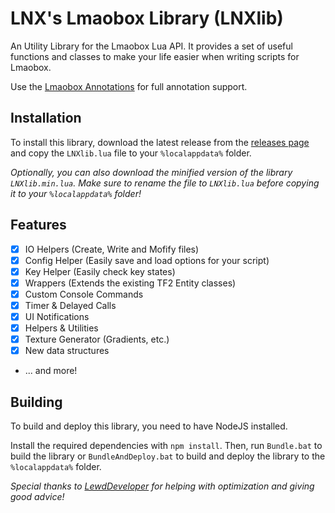 # LNX's Lmaobox Library (LNXlib)

An Utility Library for the Lmaobox Lua API.
It provides a set of useful functions and classes to make your life easier when writing scripts for Lmaobox.

Use the [Lmaobox Annotations](https://github.com/LewdDeveloper/lmaobox-annotation) for full annotation support.

## Installation

To install this library, download the latest release from the [releases page](https://github.com/lnx00/Lmaobox-Library/releases/latest/) and copy the `LNXlib.lua` file to your `%localappdata%` folder.

_Optionally, you can also download the minified version of the library `LNXlib.min.lua`. Make sure to rename the file to `LNXlib.lua` before copying it to your `%localappdata%` folder!_

## Features

- [x] IO Helpers (Create, Write and Mofify files)
- [x] Config Helper (Easily save and load options for your script)
- [x] Key Helper (Easily check key states)
- [x] Wrappers (Extends the existing TF2 Entity classes)
- [x] Custom Console Commands
- [x] Timer & Delayed Calls
- [x] UI Notifications
- [x] Helpers & Utilities
- [x] Texture Generator (Gradients, etc.)
- [x] New data structures
- ... and more!

## Building

To build and deploy this library, you need to have NodeJS installed.

Install the required dependencies with `npm install`.
Then, run `Bundle.bat` to build the library or `BundleAndDeploy.bat` to build and deploy the library to the `%localappdata%` folder.

*Special thanks to [LewdDeveloper](https://github.com/LewdDeveloper) for helping with optimization and giving good advice!*
